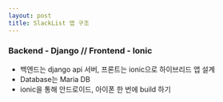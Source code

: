 ```yaml
---
layout: post
title: SlackList 앱 구조
---
```


### Backend - Django // Frontend - Ionic
- 백엔드는 django api 서버, 프론트는 ionic으로 하이브리드 앱 설계
- Database는 Maria DB
- ionic을 통해 안드로이드, 아이폰 한 번에 build 하기